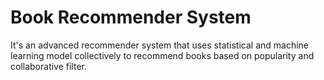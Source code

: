 # Book Recommender System
It's an advanced recommender system that uses statistical and machine learning model collectively to recommend books based on popularity and collaborative filter.
